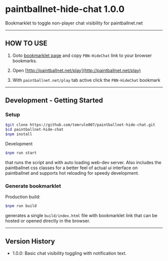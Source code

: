 # paintballnet-hide-chat 1.0.0

Bookmarklet to toggle non-player chat visibility for paintballnet.net

---

## HOW TO USE

1. Goto [bookmarklet page](https://tomrule007.github.io/paintballnet-hide-chat/build) and copy `PBN-HideChat` link to your browser bookmarks.

2. Open [http://paintballnet.net/play](http://paintballnet.net/play)
3. With `paintballnet.net/play` tab active click the `PBN-HideChat` bookmark

---

## Development - Getting Started

### Setup

```bash
$git clone https://github.com/tomrule007/paintballnet-hide-chat.git
$cd paintballnet-hide-chat
$npm install
```

Development

```bash
$npm run start
```

that runs the script and with auto loading web-dev server. Also includes the paintballnet css classes for a better feel of actual ui interface on paintballnet and supports hot reloading for speedy development.

### Generate bookmarklet

Production build:

```bash
$npm run build
```

generates a single `build/index.html` file with bookmarklet link that can be hosted or opened directly in the browser.

---

## Version History

- 1.0.0: Basic chat visibility toggling with notification text.
